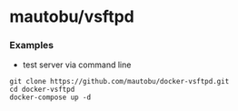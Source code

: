 # mautobu/vsftpd

### Examples

* test server via command line
```
git clone https://github.com/mautobu/docker-vsftpd.git
cd docker-vsftpd
docker-compose up -d
```
